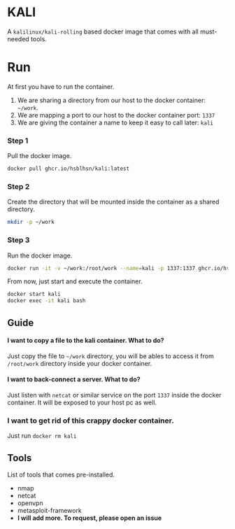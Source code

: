 # KALI

A `kalilinux/kali-rolling` based docker image that comes with all must-needed tools.

# Run

At first you have to run the container.

1. We are sharing a directory from our host to the docker container: `~/work`.
2. We are mapping a port to our host to the docker container port: `1337`
3. We are giving the container a name to keep it easy to call later: `kali`

### Step 1

Pull the docker image.

```sh
docker pull ghcr.io/hsblhsn/kali:latest
```

### Step 2

Create the directory that will be mounted inside the container as a shared directory.

```sh
mkdir -p ~/work
```

### Step 3

Run the docker image.

```sh
docker run -it -v ~/work:/root/work --name=kali -p 1337:1337 ghcr.io/hsblhsn/kali:latest
```

From now, just start and execute the container.

```sh
docker start kali
docker exec -it kali bash
```

## Guide

#### I want to copy a file to the kali container. What to do?

Just copy the file to `~/work` directory, you will be ables to access it from `/root/work` directory inside your docker container.

#### I want to back-connect a server. What to do?

Just listen with `netcat` or similar service on the port `1337` inside the docker container. It will be exposed to your host pc as well.

### I want to get rid of this crappy docker container.

Just run `docker rm kali`

## Tools

List of tools that comes pre-installed.

- nmap
- netcat
- openvpn
- metasploit-framework
- **I will add more. To request, please open an issue**
